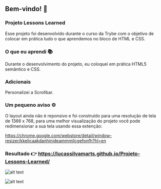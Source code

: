 ## Bem-vindo! 👏

### Projeto Lessons Learned

Esse projeto foi desenvolvido durante o curso da Trybe com o objetivo de colocar em prática tudo o que aprendemos no bloco de HTML e CSS. 

### O que eu aprendi 📚

Durante o desenvolvimento do projeto, eu coloquei em prática HTML5 semântico e CSS.

### **Adicionais** 

Personalizei a Scrollbar.

### Um pequeno aviso ⚙

O layout ainda não é reponsivo e foi construído para uma resolução de tela de 1366 x 768, para uma melhor visualização do projeto você pode redimensionar a sua tela usando essa extenção:

https://chrome.google.com/webstore/detail/window-resizer/kkelicaakdanhinjdeammmilcgefonfh?hl=en

### Resultado 👉 https://lucassilvamarts.github.io/Projeto-Lessons-Learned/

![alt text](https://github.com/LucasSilvaMarts/Projeto-Lessons-Learned/blob/main/img/01.png)


![alt text](https://github.com/LucasSilvaMarts/Projeto-Lessons-Learned/blob/main/img/02.png)
